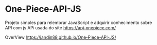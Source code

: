 # One-Piece-API-JS
Projeto simples para relembrar JavaScript e adquirir conhecimento sobre API com js
APi usada do site https://api-onepiece.com/

OverView https://jandin88.github.io/One-Piece-API-JS/
